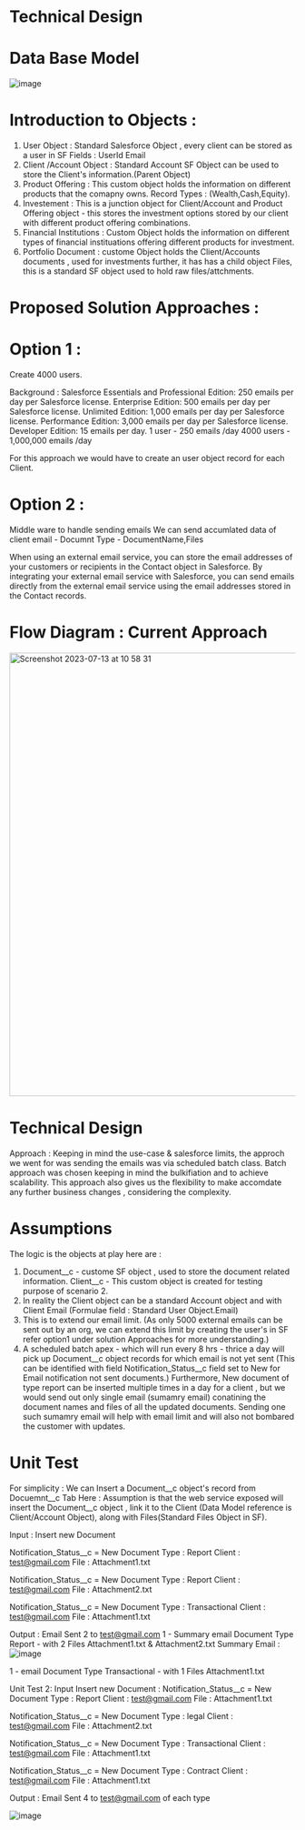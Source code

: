 # Technical Design 

# Data Base Model 

![image](https://github.com/manalijadhav97/LIQID/assets/32008754/5f682d3a-54e6-469b-ab08-42d57b0c1d03)


# Introduction to Objects : 

1. User Object : Standard Salesforce Object , every client can be stored as a user in SF
   Fields :
   UserId
   Email
2. Client /Account Object : Standard Account SF Object can be used to store the Client's information.(Parent Object)
3. Product Offering : This custom object holds the information on different products that the comapny owns. 
   Record Types : (Wealth,Cash,Equity).
4. Investement : This is a junction object for Client/Account and Product Offering object - this stores the investment options stored by our client with different product offering combinations.
5. Financial Institutions : Custom Object holds the information on different types of financial instituations offering different products for investment.
6. Portfolio Document : custome Object holds the Client/Accounts documents , used for investments further, it has has a child object Files, this is a standard SF object used to hold raw files/attchments.



# Proposed Solution Approaches : 
# Option 1 :

Create 4000 users.

Background : Salesforce Essentials and Professional Edition: 250 emails per day per Salesforce license.
Enterprise Edition: 500 emails per day per Salesforce license.
Unlimited Edition: 1,000 emails per day per Salesforce license.
Performance Edition: 3,000 emails per day per Salesforce license.
Developer Edition: 15 emails per day.
1 user - 250 emails /day
4000 users - 1,000,000 emails /day

For this approach we would have to create an user object record for each Client.

# Option 2 :
Middle ware to handle sending emails 
We can send accumlated data of 
client email - Documnt Type - DocumentName,Files 

When using an external email service, you can store the email addresses of your customers or recipients in the Contact object in Salesforce. By integrating your external email service with Salesforce, you can send emails directly from the external email service using the email addresses stored in the Contact records.


# Flow Diagram : Current Approach 

<img width="780" alt="Screenshot 2023-07-13 at 10 58 31" src="https://github.com/manalijadhav97/LIQID/assets/32008754/b3acc2ec-7f9f-4ff1-931d-6d0e85e5c193">

# Technical Design 

Approach : 
Keeping in mind the use-case & salesforce limits, the approch we went for was sending the emails was via scheduled batch class. 
Batch approach was chosen keeping in mind the bulkifiation and to achieve scalability. This approach also gives us the flexibility to make accomdate any further business changes , considering the complexity. 

# Assumptions 

The logic is the objects at play here are : 
1. Document__c - custome SF object , used to store the document related information. 
Client__c - This custom object is created for testing purpose of scenario 2. 
2. In reality the Client object can be a standard Account object and with Client Email (Formulae field : Standard User Object.Email)
3. This is to extend our email limit. 
(As only 5000 external emails can be sent out by an org, we can extend this limit by creating the user's in SF refer option1 under solution Approaches for more understanding.)
4. A scheduled batch apex - which will run every 8 hrs - thrice a day will pick up Document__c object records for which email is not yet sent
(This can be identified with field Notification_Status__c field set to New for Email notification not sent documents.)
Furthermore, New document of type report can be inserted multiple times in a day for a client , but we would send out only single email (sumamry email) conatining the document names and files of all the updated documents. Sending one such sumamry email will help with email limit and will also not bombared the customer with updates.

# Unit Test 

For simplicity : We can Insert a Document__c object's record from Docuemnt__c Tab 
Here : Assumption is that the web service exposed will insert the Document__c object , link it to the Client (Data Model reference is Client/Account Object), along with Files(Standard Files Object in SF).

Input :
Insert new Document 

Notification_Status__c = New 
Document Type : Report
Client : test@gmail.com
File : Attachment1.txt

Notification_Status__c = New 
Document Type : Report
Client : test@gmail.com
File : Attachment2.txt

Notification_Status__c = New 
Document Type : Transactional
Client : test@gmail.com
File : Attachment1.txt

Output : 
Email Sent 2 to test@gmail.com 
1 - Summary email 
Document Type Report - with 2 Files Attachment1.txt & Attachment2.txt
Summary Email : 
![image](https://github.com/manalijadhav97/LIQID/assets/32008754/5a666187-8a4a-4053-b01f-426a3874f42f)


1 - email
Document Type Transactional - with 1 Files Attachment1.txt

Unit Test 2:
Input 
Insert new Document :
Notification_Status__c = New 
Document Type : Report
Client : test@gmail.com
File : Attachment1.txt

Notification_Status__c = New 
Document Type : legal
Client : test@gmail.com
File : Attachment2.txt

Notification_Status__c = New 
Document Type : Transactional
Client : test@gmail.com
File : Attachment1.txt

Notification_Status__c = New 
Document Type : Contract
Client : test@gmail.com
File : Attachment1.txt

Output : 
Email Sent 4 to test@gmail.com of each type

![image](https://github.com/manalijadhav97/LIQID/assets/32008754/5443ca68-7a1b-4466-966e-47164e2377db)

